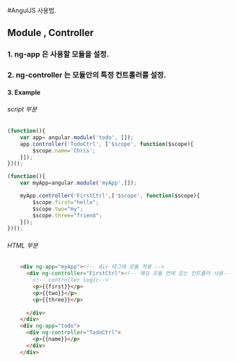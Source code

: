 #AngulJS 사용법.

## Module , Controller
### 1. ng-app 은 사용할 모듈을 설정.

### 2. ng-controller 는 모듈안의 특정 컨트롤러를 설정.

#### 3. Example
###### script 부분

```javascript
(function(){
    var app= angular.module('todo', []);
    app.controller('TodoCtrl', ['$scope', function($scope){
        $scope.name='Chris';
    }]);
})();

(function(){
    var myApp=angular.module('myApp',[]);

    myApp.controller('FirstCtrl',['$scope', function($scope){
        $scope.first="hello";
        $scope.two="my";
        $scope.three="friend";
    }]);
})();
```

###### HTML 부분
```html
    <div ng-app="myApp"><!-- div 태그에 모듈 적용 -->
      <div ng-controller="FirstCtrl"><!-- 해당 모듈 안에 있는 컨트롤러 사용-->
        <!-- controller logic-->
        <p>{{first}}</p>
        <p>{{two}}</p>
        <p>{{three}}</p>
        
      </div>
    </div>
    <div ng-app="todo">
      <div ng-controller="TodoCtrl">
        <p>{{name}}</p>
      </div>
    </div>
```